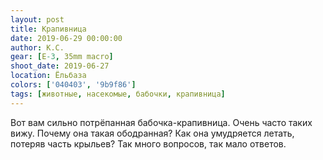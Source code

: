 ```yaml
---
layout: post
title: Крапивница
date: 2019-06-29 00:00:00
author: К.С.
gear: [E-3, 35mm macro]
shoot_date: 2019-06-27
location: Ёльбаза
colors: ['040403', '9b9f86']
tags: [животные, насекомые, бабочки, крапивница]
---
```

Вот вам сильно потрёпанная бабочка-крапивница. Очень часто таких вижу. Почему она такая ободранная? Как она умудряется летать, потеряв часть крыльев? Так много вопросов, так мало ответов.
